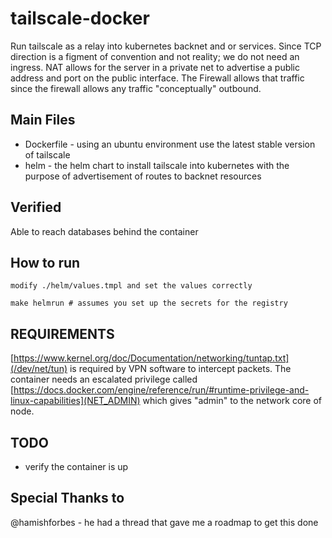 # tailscale-docker

Run tailscale as a relay into kubernetes backnet and or services. Since TCP direction is a figment of convention and not reality; we do not need an ingress. NAT allows for the server in a private net to advertise a public address and port on the public interface. The Firewall allows that traffic since the firewall allows any traffic "conceptually" outbound.

## Main Files
* Dockerfile - using an ubuntu environment use the latest stable version of tailscale
* helm - the helm chart to install tailscale into kubernetes with the purpose of advertisement of routes to backnet resources


## Verified

Able to reach databases behind the container


## How to run

```
modify ./helm/values.tmpl and set the values correctly

make helmrun # assumes you set up the secrets for the registry
```

## REQUIREMENTS

[https://www.kernel.org/doc/Documentation/networking/tuntap.txt](/dev/net/tun)
is required by VPN software to intercept packets. The container needs an
escalated privilege  called [https://docs.docker.com/engine/reference/run/#runtime-privilege-and-linux-capabilities](NET_ADMIN) which gives "admin" to the
network core of node.


## TODO

* verify the container is up


## Special Thanks to 
@hamishforbes  - he had a thread that gave me a roadmap to get this done


